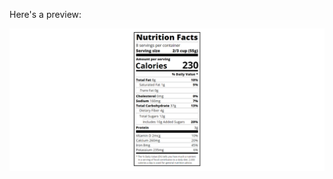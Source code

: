 Here's a preview:

![Nutrition_Label](https://github.com/Ananya63/AnanyaSL/blob/main/picture/nutrition.png)

